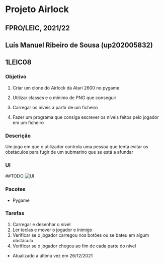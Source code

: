 # Projeto Airlock
## FPRO/LEIC, 2021/22
## Luís Manuel Ribeiro de Sousa (up202005832)
## 1LEIC08

### Objetivo

1. Criar um clone do Airlock da Atari 2600 no pygame

2. Utilizar classes e o mínimo de PNG que conseguir

3. Carregar os níveis a partir de um ficheiro

4. Fazer um programa que consiga escrever os níveis feitos pelo jogador em um ficheiro

### Descrição

Um jogo em que o utilizador controla uma pessoa que tenta evitar os obstáculos para fugir de um submarino que se está a afundar

### UI

##TODO
![UI](https://imgur.com/a/mncxElc)

### Pacotes

- Pygame

### Tarefas

1. Carregar e desenhar o nível
2. Ler teclas e mover o jogador e inimigo
3. Verificar se o jogador carregou nos botões ou se bateu em algum obstáculo
4. Verificar se o jogador chegou ao fim de cada parte do nível

- Atualizado a última vez em 26/12/2021
